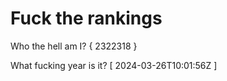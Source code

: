 # Fuck the rankings

Who the hell am I?
{ 2322318 }

What fucking year is it?
[ 2024-03-26T10:01:56Z ]
